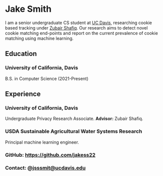 # Jake Smith
I am a senior undergraduate CS student at [UC Davis](https://cs.ucdavis.edu), researching cookie based tracking under [Zubair Shafiq](https://web.cs.ucdavis.edu/~zubair/index.html). Our research aims to detect novel cookie matching end-points and report on the current prevalence of cookie matching using machine learning.   

## Education
### University of California, Davis
B.S. in Computer Science (2021-Present)

## Experience
### University of California, Davis
Undergraduate Privacy Research Associate. **Advisor:** Zubair Shafiq.

### USDA Sustainable Agricultural Water Systems Research
Principal machine learning engineer.

### GitHub: https://github.com/jakess22
### Contact: @jsssmit@ucdavis.edu
